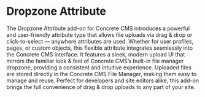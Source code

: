 # Dropzone Attribute 

The Dropzone Attribute add-on for Concrete CMS introduces a powerful and user-friendly attribute type that allows file uploads via drag & drop or click-to-select — anywhere attributes are used. Whether for user profiles, pages, or custom objects, this flexible attribute integrates seamlessly into the Concrete CMS interface. It features a sleek, modern upload UI that mirrors the familiar look & feel of Concrete CMS’s built-in file manager dropzone, providing a consistent and intuitive experience. Uploaded files are stored directly in the Concrete CMS File Manager, making them easy to manage and reuse. Perfect for developers and site editors alike, this add-on brings the full convenience of drag & drop uploads to any part of your site.